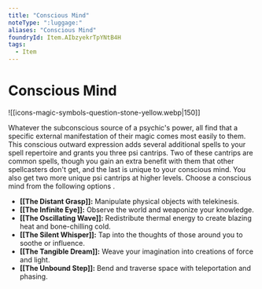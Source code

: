 ```yaml
---
title: "Conscious Mind"
noteType: ":luggage:"
aliases: "Conscious Mind"
foundryId: Item.AIbzyekrTpYNtB4H
tags:
  - Item
---
```


# Conscious Mind
![[icons-magic-symbols-question-stone-yellow.webp|150]]

Whatever the subconscious source of a psychic's power, all find that a specific external manifestation of their magic comes most easily to them. This conscious outward expression adds several additional spells to your spell repertoire and grants you three psi cantrips. Two of these cantrips are common spells, though you gain an extra benefit with them that other spellcasters don't get, and the last is unique to your conscious mind. You also get two more unique psi cantrips at higher levels. Choose a conscious mind from the following options .

*   **[[The Distant Grasp]]:** Manipulate physical objects with telekinesis.
*   **[[The Infinite Eye]]:** Observe the world and weaponize your knowledge.
*   **[[The Oscillating Wave]]:** Redistribute thermal energy to create blazing heat and bone-chilling cold.
*   **[[The Silent Whisper]]:** Tap into the thoughts of those around you to soothe or influence.
*   **[[The Tangible Dream]]:** Weave your imagination into creations of force and light.
*   **[[The Unbound Step]]:** Bend and traverse space with teleportation and phasing.
